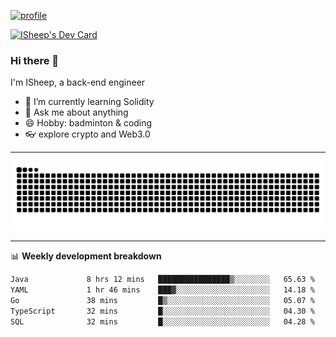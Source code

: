 [![profile](https://user-images.githubusercontent.com/54968314/208005045-e4b42f3b-833d-4242-bfcc-e764865553a2.svg)](https://www.calligrapher.ai/)

<a href="https://app.daily.dev/linziyang1106"><img src="https://api.daily.dev/devcards/v2/i4Spwx5Skx5FpTqWcwoit.png?r=kgx&type=wide" width="652" alt="ISheep's Dev Card"/></a>

### Hi there 🐏

I'm ISheep, a back-end engineer

- 🔭 I’m currently learning Solidity
- 💬 Ask me about anything
- 😄 Hobby: badminton & coding
- 👓 explore crypto and Web3.0

-------

![](https://raw.githubusercontent.com/ISheepp/ISheepp/output/github-contribution-grid-snake.svg)

-------

📊 **Weekly development breakdown**
<!--START_SECTION:waka-->

```txt
Java             8 hrs 12 mins   ████████████████▒░░░░░░░░   65.63 %
YAML             1 hr 46 mins    ███▓░░░░░░░░░░░░░░░░░░░░░   14.18 %
Go               38 mins         █▒░░░░░░░░░░░░░░░░░░░░░░░   05.07 %
TypeScript       32 mins         █░░░░░░░░░░░░░░░░░░░░░░░░   04.30 %
SQL              32 mins         █░░░░░░░░░░░░░░░░░░░░░░░░   04.28 %
```

<!--END_SECTION:waka-->

